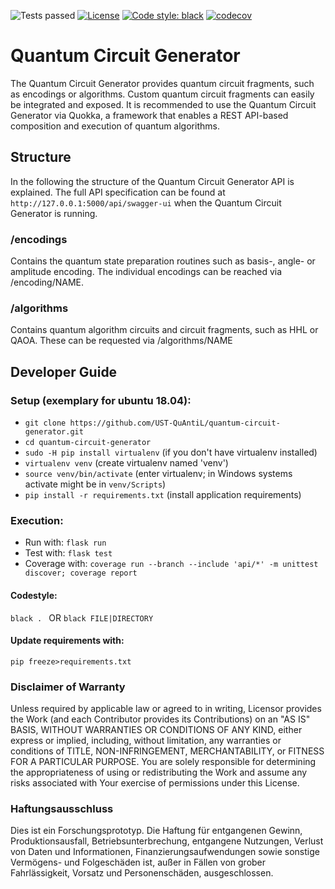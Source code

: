 ﻿![Tests passed](https://github.com/UST-QuAntiL/quantum-circuit-generator/actions/workflows/test.yml/badge.svg)
[![License](https://img.shields.io/badge/License-Apache%202.0-blue.svg)](https://opensource.org/licenses/Apache-2.0)
[![Code style: black](https://img.shields.io/badge/code%20style-black-000000.svg)](https://github.com/psf/black)
[![codecov](https://codecov.io/gh/UST-QuAntiL/quantum-circuit-generator/branch/main/graph/badge.svg?token=0GO5H9V7QC)](https://codecov.io/gh/UST-QuAntiL/quantum-circuit-generator)
# Quantum Circuit Generator

The Quantum Circuit Generator provides quantum circuit fragments, such as encodings or algorithms. Custom quantum circuit fragments can easily be integrated and exposed.
It is recommended to use the Quantum Circuit Generator via Quokka, a framework that enables a REST API-based composition and execution of quantum algorithms.

## Structure
In the following the structure of the Quantum Circuit Generator API is explained.
The full API specification can be found at  ``http://127.0.0.1:5000/api/swagger-ui`` when the Quantum Circuit Generator is running.

### /encodings
Contains the quantum state preparation routines such as basis-, angle- or amplitude encoding.
The individual encodings can be reached via /encoding/NAME.

### /algorithms
Contains quantum algorithm circuits and circuit fragments, such as HHL or QAOA. 
These can be requested via /algorithms/NAME

## Developer Guide

### Setup (exemplary for ubuntu 18.04): 
* ``git clone https://github.com/UST-QuAntiL/quantum-circuit-generator.git`` 
* ``cd quantum-circuit-generator``
* ``sudo -H pip install virtualenv`` (if you don't have virtualenv installed)
* ``virtualenv venv`` (create virtualenv named 'venv')
* ``source venv/bin/activate`` (enter virtualenv; in Windows systems activate might be in ``venv/Scripts``)
* ``pip install -r requirements.txt`` (install application requirements)

### Execution:
* Run with: ``flask run``
* Test with: ``flask test``
* Coverage with: ``coverage run --branch --include 'api/*' -m unittest discover; coverage report``

#### Codestyle: 
``black . `` OR ``black FILE|DIRECTORY``

#### Update requirements with: 
``pip freeze>requirements.txt``

### Disclaimer of Warranty
Unless required by applicable law or agreed to in writing, Licensor provides the Work (and each Contributor provides its Contributions) on an "AS IS" BASIS, WITHOUT WARRANTIES OR CONDITIONS OF ANY KIND, either express or implied, including, without limitation, any warranties or conditions of TITLE, NON-INFRINGEMENT, MERCHANTABILITY, or FITNESS FOR A PARTICULAR PURPOSE. You are solely responsible for determining the appropriateness of using or redistributing the Work and assume any risks associated with Your exercise of permissions under this License.

### Haftungsausschluss
Dies ist ein Forschungsprototyp. Die Haftung für entgangenen Gewinn, Produktionsausfall, Betriebsunterbrechung, entgangene Nutzungen, Verlust von Daten und Informationen, Finanzierungsaufwendungen sowie sonstige Vermögens- und Folgeschäden ist, außer in Fällen von grober Fahrlässigkeit, Vorsatz und Personenschäden, ausgeschlossen.
